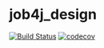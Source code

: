 # job4j_design
[![Build Status](https://travis-ci.com/korolvd/job4j_design.svg?branch=main)](https://travis-ci.com/korolvd/job4j_design)
[![codecov](https://codecov.io/gh/korolvd/job4j_design/branch/master/graph/badge.svg)](https://codecov.io/gh/korolvd/job4j_design)